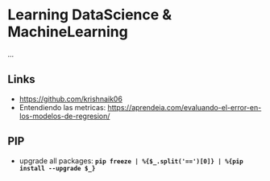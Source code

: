 # Learning DataScience & MachineLearning

...

## Links
- https://github.com/krishnaik06
- Entendiendo las metricas: https://aprendeia.com/evaluando-el-error-en-los-modelos-de-regresion/

## PIP
- upgrade all packages: **`pip freeze | %{$_.split('==')[0]} | %{pip install --upgrade $_}`**